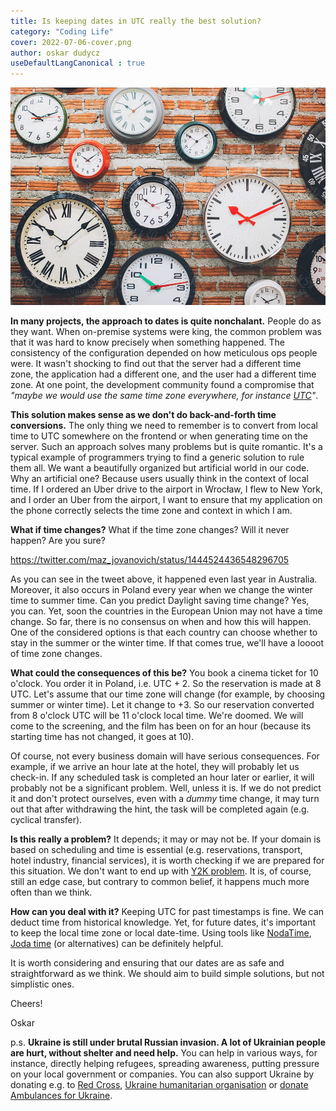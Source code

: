 ```yaml
---
title: Is keeping dates in UTC really the best solution?
category: "Coding Life"
cover: 2022-07-06-cover.png
author: oskar dudycz
useDefaultLangCanonical : true
---
```


![cover](2022-07-06-cover.png)

**In many projects, the approach to dates is quite nonchalant.** People do as they want. When on-premise systems were king, the common problem was that it was hard to know precisely when something happened. The consistency of the configuration depended on how meticulous ops people were. It wasn't shocking to find out that the server had a different time zone, the application had a different one, and the user had a different time zone. At one point, the development community found a compromise that _"maybe we would use the same time zone everywhere, for instance [UTC](https://en.wikipedia.org/wiki/Coordinated_Universal_Time)"_.

**This solution makes sense as we don't do back-and-forth time conversions.** The only thing we need to remember is to convert from local time to UTC somewhere on the frontend or when generating time on the server. Such an approach solves many problems but is quite romantic. It's a typical example of programmers trying to find a generic solution to rule them all. We want a beautifully organized but artificial world in our code. Why an artificial one? Because users usually think in the context of local time. If I ordered an Uber drive to the airport in Wrocław, I flew to New York, and I order an Uber from the airport, I want to ensure that my application on the phone correctly selects the time zone and context in which I am.

**What if time changes?** What if the time zone changes? Will it never happen? Are you sure?

https://twitter.com/maz_jovanovich/status/1444524436548296705

As you can see in the tweet above, it happened even last year in Australia. Moreover, it also occurs in Poland every year when we change the winter time to summer time. Can you predict Daylight saving time change? Yes, you can. Yet, soon the countries in the European Union may not have a time change. So far, there is no consensus on when and how this will happen. One of the considered options is that each country can choose whether to stay in the summer or the winter time. If that comes true, we'll have a loooot of time zone changes.

**What could the consequences of this be?** You book a cinema ticket for 10 o'clock. You order it in Poland, i.e. UTC + 2. So the reservation is made at 8 UTC. Let's assume that our time zone will change (for example, by choosing summer or winter time). Let it change to +3. So our reservation converted from 8 o'clock UTC will be 11 o'clock local time. We're doomed. We will come to the screening, and the film has been on for an hour (because its starting time has not changed, it goes at 10).

Of course, not every business domain will have serious consequences. For example, if we arrive an hour late at the hotel, they will probably let us check-in. If any scheduled task is completed an hour later or earlier, it will probably not be a significant problem. Well, unless it is. If we do not predict it and don't protect ourselves, even with a _dummy_ time change, it may turn out that after withdrawing the hint, the task will be completed again (e.g. cyclical transfer).

**Is this really a problem?** It depends; it may or may not be. If your domain is based on scheduling and time is essential (e.g. reservations, transport, hotel industry, financial services), it is worth checking if we are prepared for this situation. We don't want to end up with [Y2K problem](https://en.wikipedia.org/wiki/Year_2000_problem). It is, of course, still an edge case, but contrary to common belief, it happens much more often than we think.

**How can you deal with it?** Keeping UTC for past timestamps is fine. We can deduct time from historical knowledge. Yet, for future dates, it's important to keep the local time zone or local date-time. Using tools like [NodaTime](https://nodatime.org/), [Joda time](https://www.joda.org/joda-time/) (or alternatives) can be definitely helpful.

It is worth considering and ensuring that our dates are as safe and straightforward as we think. We should aim to build simple solutions, but not simplistic ones.

Cheers!

Oskar

p.s. **Ukraine is still under brutal Russian invasion. A lot of Ukrainian people are hurt, without shelter and need help.** You can help in various ways, for instance, directly helping refugees, spreading awareness, putting pressure on your local government or companies. You can also support Ukraine by donating e.g. to [Red Cross](https://www.icrc.org/en/donate/ukraine), [Ukraine humanitarian organisation](https://savelife.in.ua/en/donate/) or [donate Ambulances for Ukraine](https://www.gofundme.com/f/help-to-save-the-lives-of-civilians-in-a-war-zone).
